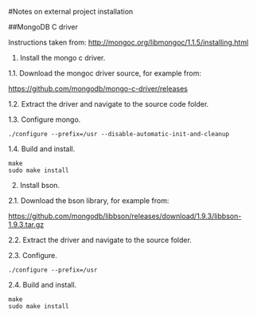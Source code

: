 #Notes on external project installation


##MongoDB C driver

Instructions taken from: http://mongoc.org/libmongoc/1.1.5/installing.html

1. Install the mongo c driver.

1.1. Download the mongoc driver source, for example from:

https://github.com/mongodb/mongo-c-driver/releases

1.2. Extract the driver and navigate to the source code folder.

1.3. Configure mongo.

```./configure --prefix=/usr --disable-automatic-init-and-cleanup ```

1.4. Build and install.

```
make
sudo make install
```

2. Install bson.

2.1. Download the bson library, for example from:

https://github.com/mongodb/libbson/releases/download/1.9.3/libbson-1.9.3.tar.gz

2.2. Extract the driver and navigate to the source folder. 

2.3. Configure.

```./configure --prefix=/usr```

2.4. Build and install.

```
make
sudo make install
```
